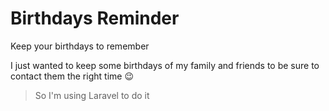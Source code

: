 # Birthdays Reminder

Keep your birthdays to remember



I just wanted to keep some birthdays of my family and friends to be sure to contact them the right time :wink:

> So I'm using Laravel to do it
